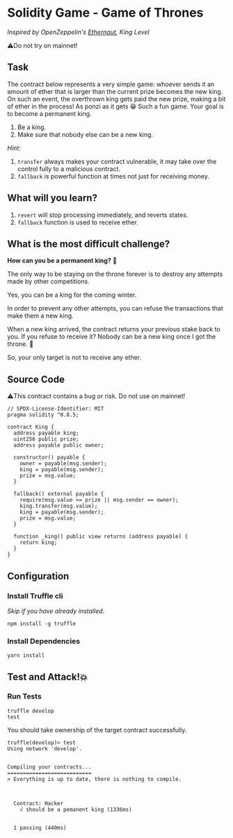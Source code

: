 # Solidity Game - Game of Thrones

_Inspired by OpenZeppelin's [Ethernaut](https://ethernaut.openzeppelin.com), King Level_

⚠️Do not try on mainnet!

## Task

The contract below represents a very simple game: whoever sends it an amount of ether that is larger than the current prize becomes the new king. On such an event, the overthrown king gets paid the new prize, making a bit of ether in the process! As ponzi as it gets 😁
Such a fun game. Your goal is to become a permanent king.

1. Be a king.
2. Make sure that nobody else can be a new king.

_Hint:_

1. `transfer` always makes your contract vulnerable, it may take over the control fully to a malicious contract.
2. `fallback` is powerful function at times not just for receiving money.

## What will you learn?

1. `revert` will stop processing immediately, and reverts states.
2. `fallback` function is used to receive ether.

## What is the most difficult challenge?

**How can you be a permanent king?** 🤔

The only way to be staying on the throne forever is to destroy any attempts made by other competitions.

Yes, you can be a king for the coming winter.

In order to prevent any other attempts, you can refuse the transactions that make them a new king.

When a new king arrived, the contract returns your previous stake back to you. If you refuse to receive it? Nobody can be a new king once I got the throne. 🤴

So, your only target is not to receive any ether.

## Source Code

⚠️This contract contains a bug or risk. Do not use on mainnet!

```solidity
// SPDX-License-Identifier: MIT
pragma solidity ^0.8.5;

contract King {
  address payable king;
  uint256 public prize;
  address payable public owner;

  constructor() payable {
    owner = payable(msg.sender);
    king = payable(msg.sender);
    prize = msg.value;
  }

  fallback() external payable {
    require(msg.value >= prize || msg.sender == owner);
    king.transfer(msg.value);
    king = payable(msg.sender);
    prize = msg.value;
  }

  function _king() public view returns (address payable) {
    return king;
  }
}

```

## Configuration

### Install Truffle cli

_Skip if you have already installed._

```
npm install -g truffle
```

### Install Dependencies

```
yarn install
```

## Test and Attack!💥

### Run Tests

```
truffle develop
test
```

You should take ownership of the target contract successfully.

```
truffle(develop)> test
Using network 'develop'.


Compiling your contracts...
===========================
> Everything is up to date, there is nothing to compile.



  Contract: Hacker
    √ should be a pemanent king (1336ms)


  1 passing (440ms)

```
